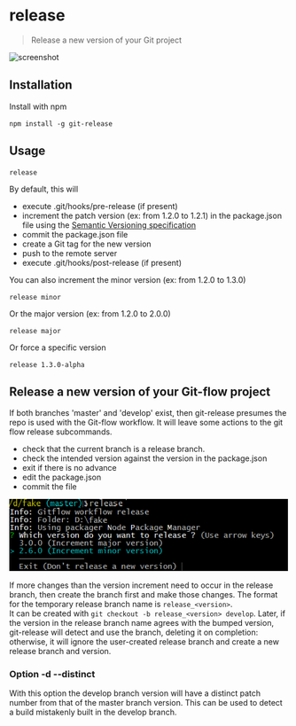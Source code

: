 # release

> Release a new version of your Git project

![screenshot](screenshot.png)

## Installation

Install with npm

```shell
npm install -g git-release
```

## Usage

```shell
release
```

By default, this will

* execute .git/hooks/pre-release (if present)
* increment the patch version (ex: from 1.2.0 to 1.2.1) in the package.json file using the [Semantic Versioning specification](http://semver.org/)
* commit the package.json file
* create a Git tag for the new version
* push to the remote server
* execute .git/hooks/post-release (if present)

You can also increment the minor version (ex: from 1.2.0 to 1.3.0)

```shell
release minor
```

Or the major version  (ex: from 1.2.0 to 2.0.0)

```shell
release major
```

Or force a specific version

```shell
release 1.3.0-alpha
```
## Release a new version of your Git-flow project
If both branches 'master' and 'develop' exist, then git-release presumes the 
repo is used with the Git-flow workflow.  It will leave some actions to the git flow release subcommands.

 * check that the current branch is a release branch.  
 * check the intended version against the version in the package.json
 * exit if there is no advance
 * edit the package.json
 * commit the file

![screenshot](gitflow.png)

 
If more changes than the version increment need to occur in the release branch, then 
create the branch first and make those changes. 
 The format for the temporary release branch name is `release_<version>`.  
It can be created with `git checkout -b release_<version> develop`.
Later, if the version in the release branch name agrees with the bumped version, 
git-release will detect and use the branch, deleting it on completion: otherwise, it
will ignore the user-created release branch and create a new release branch and version.

### Option -d --distinct 

With this option the develop branch version will have a distinct patch number 
from that of the master branch version.  This can be used to detect a
build mistakenly built in the develop branch.